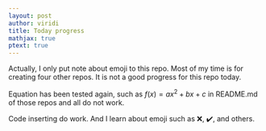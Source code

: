 ```yaml
---
layout: post
author: viridi
title: Today progress
mathjax: true
ptext: true
---
```


Actually, I only put note about emoji to this repo. Most of my time is for creating four other repos. It is not a good progress for this repo today.

Equation has been tested again, such as $f(x) = ax^2 + bx + c$ in README.md of those repos and all do not work.

Code inserting do work. And I learn about emoji such as :x:, :heavy_check_mark:, and others. 
